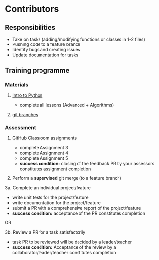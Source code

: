 # Contributors

## Responsibilities

- Take on tasks (adding/modifying functions or classes in 1-2 files)
- Pushing code to a feature branch
- Identify bugs and creating issues
- Update documentation for tasks

## Training programme

### Materials

1. [Intro to Python](https://github.com/nyjc-computing/intro-to-python)
   - complete all lessons (Advanced + Algorithms)

2. [git branches]()

### Assessment

1. GitHub Classroom assignments
   - complete Assignment 3
   - complete Assignment 4
   - complete Assignment 5
   - **success condition:** closing of the feedback PR by your assessors constitutes assignment completion

2. Perform a **supervised** git merge (to a feature branch)

3a. Complete an individual project/feature
   - write unit tests for the project/feature
   - write documentation for the project/feature
   - submit a PR with a comprehensive report of the project/feature
   - **success condition:** acceptance of the PR constitutes completion

OR

3b. Review a PR for a task satisfactorily
   - task PR to be reviewed will be decided by a leader/teacher
   - **success condition:** Acceptance of the review by a collaborator/leader/teacher constitutes completion
